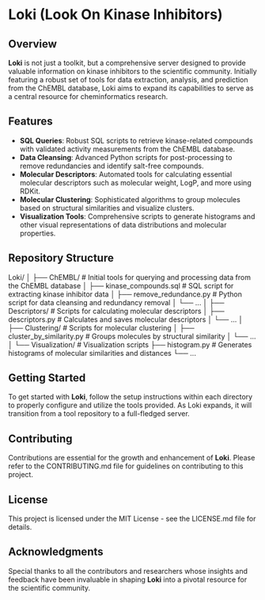 # Loki (Look On Kinase Inhibitors)

## Overview
**Loki** is not just a toolkit, but a comprehensive server designed to provide valuable information on kinase inhibitors to the scientific community. Initially featuring a robust set of tools for data extraction, analysis, and prediction from the ChEMBL database, Loki aims to expand its capabilities to serve as a central resource for cheminformatics research.

## Features
- **SQL Queries**: Robust SQL scripts to retrieve kinase-related compounds with validated activity measurements from the ChEMBL database.
- **Data Cleansing**: Advanced Python scripts for post-processing to remove redundancies and identify salt-free compounds.
- **Molecular Descriptors**: Automated tools for calculating essential molecular descriptors such as molecular weight, LogP, and more using RDKit.
- **Molecular Clustering**: Sophisticated algorithms to group molecules based on structural similarities and visualize clusters.
- **Visualization Tools**: Comprehensive scripts to generate histograms and other visual representations of data distributions and molecular properties.

## Repository Structure

Loki/
  │
  ├── ChEMBL/ # Initial tools for querying and processing data from the ChEMBL database
  │ ├── kinase_compounds.sql # SQL script for extracting kinase inhibitor data
  │ ├── remove_redundance.py # Python script for data cleansing and redundancy removal
  │ └── ...
  │
  ├── Descriptors/ # Scripts for calculating molecular descriptors
  │ ├── descriptors.py # Calculates and saves molecular descriptors
  │ └── ...
  │
  ├── Clustering/ # Scripts for molecular clustering
  │ ├── cluster_by_similarity.py # Groups molecules by structural similarity
  │ └── ...
  │
  └── Visualization/ # Visualization scripts
  ├── histogram.py # Generates histograms of molecular similarities and distances
  └── ...


## Getting Started
To get started with **Loki**, follow the setup instructions within each directory to properly configure and utilize the tools provided. As Loki expands, it will transition from a tool repository to a full-fledged server.

## Contributing
Contributions are essential for the growth and enhancement of **Loki**. Please refer to the CONTRIBUTING.md file for guidelines on contributing to this project.

## License
This project is licensed under the MIT License - see the LICENSE.md file for details.

## Acknowledgments
Special thanks to all the contributors and researchers whose insights and feedback have been invaluable in shaping **Loki** into a pivotal resource for the scientific community.
